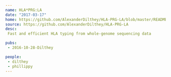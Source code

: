 ```yaml
---
name: HLA*PRG:LA
date: "2017-03-17"
home: https://github.com/AlexanderDilthey/HLA-PRG-LA/blob/master/README.md
source: https://github.com/AlexanderDilthey/HLA-PRG-LA
desc:
 Fast and efficient HLA typing from whole-genome sequencing data

pubs:
 - 2016-10-28-Dilthey

people:
 - dilthey
 - phillippy
---
```


